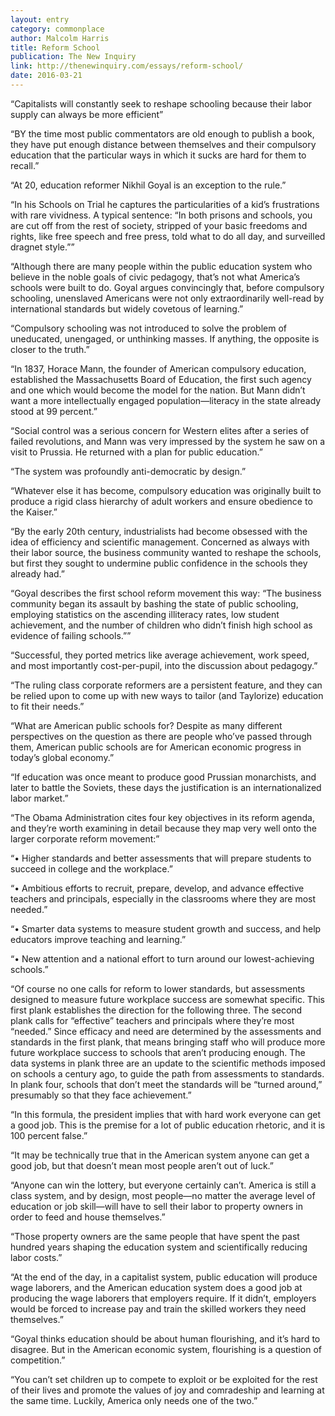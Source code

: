 ```yaml
---
layout: entry
category: commonplace
author: Malcolm Harris
title: Reform School
publication: The New Inquiry
link: http://thenewinquiry.com/essays/reform-school/
date: 2016-03-21
---
```


“Capitalists will constantly seek to reshape schooling because their labor supply can always be more efficient”

“BY the time most public commentators are old enough to publish a book, they have put enough distance between themselves and their compulsory education that the particular ways in which it sucks are hard for them to recall.”

“At 20, education reformer Nikhil Goyal is an exception to the rule.”

“In his Schools on Trial he captures the particularities of a kid’s frustrations with rare vividness. A typical sentence: “In both prisons and schools, you are cut off from the rest of society, stripped of your basic freedoms and rights, like free speech and free press, told what to do all day, and surveilled dragnet style.””

“Although there are many people within the public education system who believe in the noble goals of civic pedagogy, that’s not what America’s schools were built to do. Goyal argues convincingly that, before compulsory schooling, unenslaved Americans were not only extraordinarily well-read by international standards but widely covetous of learning.”

“Compulsory schooling was not introduced to solve the problem of uneducated, unengaged, or unthinking masses. If anything, the opposite is closer to the truth.”

“In 1837, Horace Mann, the founder of American compulsory education, established the Massachusetts Board of Education, the first such agency and one which would become the model for the nation. But Mann didn’t want a more intellectually engaged population—literacy in the state already stood at 99 percent.”

“Social control was a serious concern for Western elites after a series of failed revolutions, and Mann was very impressed by the system he saw on a visit to Prussia. He returned with a plan for public education.”

“The system was profoundly anti-democratic by design.”

“Whatever else it has become, compulsory education was originally built to produce a rigid class hierarchy of adult workers and ensure obedience to the Kaiser.”

“By the early 20th century, industrialists had become obsessed with the idea of efficiency and scientific management. Concerned as always with their labor source, the business community wanted to reshape the schools, but first they sought to undermine public confidence in the schools they already had.”

“Goyal describes the first school reform movement this way: “The business community began its assault by bashing the state of public schooling, employing statistics on the ascending illiteracy rates, low student achievement, and the number of children who didn’t finish high school as evidence of failing schools.””

“Successful, they ported metrics like average achievement, work speed, and most importantly cost-per-pupil, into the discussion about pedagogy.”

“The ruling class corporate reformers are a persistent feature, and they can be relied upon to come up with new ways to tailor (and Taylorize) education to fit their needs.”

“What are American public schools for? Despite as many different perspectives on the question as there are people who’ve passed through them, American public schools are for American economic progress in today’s global economy.”

“If education was once meant to produce good Prussian monarchists, and later to battle the Soviets, these days the justification is an internationalized labor market.”

“The Obama Administration cites four key objectives in its reform agenda, and they’re worth examining in detail because they map very well onto the larger corporate reform movement:”

“• Higher standards and better assessments that will prepare students to succeed in college and the workplace.”

“• Ambitious efforts to recruit, prepare, develop, and advance effective teachers and principals, especially in the classrooms where they are most needed.”

“• Smarter data systems to measure student growth and success, and help educators improve teaching and learning.”

“• New attention and a national effort to turn around our lowest-achieving schools.”

“Of course no one calls for reform to lower standards, but assessments designed to measure future workplace success are somewhat specific. This first plank ­establishes the direction for the following three. The second plank calls for “effective” teachers and principals where they’re most “needed.” Since efficacy and need are determined by the assessments and standards in the first plank, that means bringing staff who will produce more future workplace success to schools that aren’t producing enough. The data systems in plank three are an update to the scientific methods imposed on schools a century ago, to guide the path from assessments to standards. In plank four, schools that don’t meet the standards will be “turned around,” presumably so that they face achievement.”

“In this formula, the president implies that with hard work everyone can get a good job. This is the premise for a lot of public education rhetoric, and it is 100 percent false.”

“It may be technically true that in the American system anyone can get a good job, but that doesn’t mean most people aren’t out of luck.”

“Anyone can win the lottery, but everyone certainly can’t. America is still a class system, and by design, most people—no matter the average level of education or job skill—will have to sell their labor to property owners in order to feed and house themselves.”

“Those property owners are the same people that have spent the past hundred years shaping the education system and scientifically reducing labor costs.”

“At the end of the day, in a capitalist system, public education will produce wage laborers, and the American education system does a good job at producing the wage laborers that employers require. If it didn’t, employers would be forced to increase pay and train the skilled workers they need themselves.”

“Goyal thinks education should be about human flourishing, and it’s hard to disagree. But in the American economic system, flourishing is a question of competition.”

“You can’t set children up to compete to exploit or be exploited for the rest of their lives and promote the values of joy and comradeship and learning at the same time. Luckily, America only needs one of the two.”